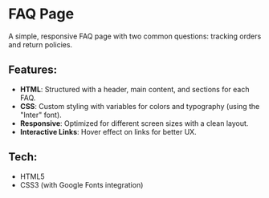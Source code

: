 # FAQ Page

A simple, responsive FAQ page with two common questions: tracking orders and return policies.

## Features:
- **HTML**: Structured with a header, main content, and sections for each FAQ.
- **CSS**: Custom styling with variables for colors and typography (using the "Inter" font).
- **Responsive**: Optimized for different screen sizes with a clean layout.
- **Interactive Links**: Hover effect on links for better UX.

## Tech:
- HTML5
- CSS3 (with Google Fonts integration)
